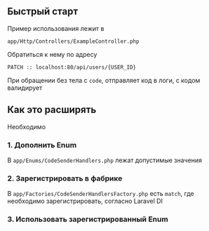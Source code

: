 ## Быстрый старт
Пример использования лежит в
```git
app/Http/Controllers/ExampleController.php
```
Обратиться к нему по адресу
```
PATCH :: localhost:80/api/users/{USER_ID}
```
При обращении без тела с `code`, отправляет код в логи, с кодом валидирует


## Как это расширять
Необходимо
### 1. Дополнить Enum
В `app/Enums/CodeSenderHandlers.php` лежат допустимые значения
### 2. Зарегистрировать в фабрике
В `app/Factories/CodeSenderHandlersFactory.php` есть `match`, где необходимо зарегистрировать, согласно Laravel DI
### 3. Использовать зарегистрированный Enum
